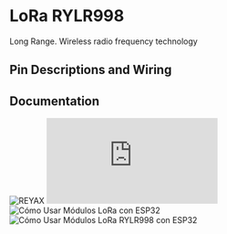 # LoRa RYLR998
Long Range. Wireless radio frequency technology

## Pin Descriptions and Wiring



## Documentation
![REYAX](https://reyax.com/products/RYLR998)
![AT COMMAND MANUAL](https://reyax.com//upload/products_download/download_file/LoRa_AT_Command_RYLR998_RYLR498_EN.pdf)
![Cómo Usar Módulos LoRa con ESP32](https://proyectocorrecaminos.com/como-usar-modulos-lora-con-esp32/)
![Cómo Usar Módulos LoRa RYLR998 con ESP32](https://www.youtube.com/watch?v=DOtZwD23ePQ)